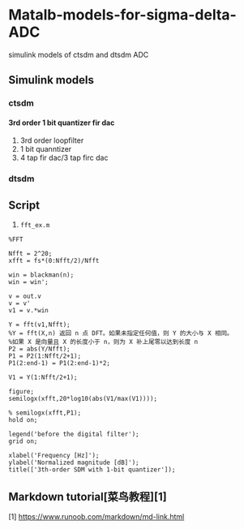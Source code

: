 # Matalb-models-for-sigma-delta-ADC

simulink models of ctsdm and dtsdm ADC

## Simulink models
### ctsdm
#### 3rd order 1 bit quantizer fir dac
1. 3rd order loopfilter
2. 1 bit quanntizer
3. 4 tap fir dac/3 tap firc dac

### dtsdm

## Script
1. `fft_ex.m`
```
%FFT

Nfft = 2^20;
xfft = fs*(0:Nfft/2)/Nfft

win = blackman(n);
win = win';

v = out.v
v = v'
v1 = v.*win

Y = fft(v1,Nfft);
%Y = fft(X,n) 返回 n 点 DFT。如果未指定任何值，则 Y 的大小与 X 相同。
%如果 X 是向量且 X 的长度小于 n，则为 X 补上尾零以达到长度 n
P2 = abs(Y/Nfft);
P1 = P2(1:Nfft/2+1);
P1(2:end-1) = P1(2:end-1)*2;

V1 = Y(1:Nfft/2+1);

figure;
semilogx(xfft,20*log10(abs(V1/max(V1))));

% semilogx(xfft,P1);
hold on;

legend('before the digital filter');
grid on;

xlabel('Frequency [Hz]');
ylabel('Normalized magnitude [dB]');
title(['3th-order SDM with 1-bit quantizer']);
```
## Markdown tutorial[菜鸟教程][1]

    




[1] https://www.runoob.com/markdown/md-link.html

